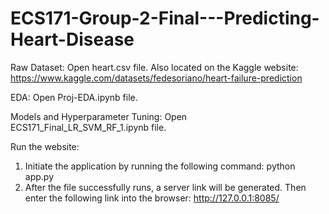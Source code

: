 # ECS171-Group-2-Final---Predicting-Heart-Disease

Raw Dataset:
Open heart.csv file. Also located on the Kaggle website: https://www.kaggle.com/datasets/fedesoriano/heart-failure-prediction

EDA:
Open Proj-EDA.ipynb file.

Models and Hyperparameter Tuning:
Open ECS171_Final_LR_SVM_RF_1.ipynb file.

Run the website: 
1. Initiate the application by running the following command:
python app.py
2. After the file successfully runs, a server link will be generated. Then enter the following link into the browser:
http://127.0.0.1:8085/
